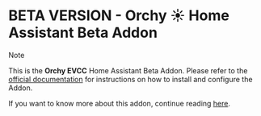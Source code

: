 # BETA VERSION - Orchy ☀️ Home Assistant Beta Addon

> [!NOTE]
>This is the **Orchy EVCC** Home Assistant Beta Addon. Please refer to the [official documentation](https://docs.evcc.io/en/docs/installation/home-assistant) for instructions on how to install and configure the Addon.
>
>If you want to know more about this addon, continue reading [here](https://docs.evcc.io/en/docs/Home).
